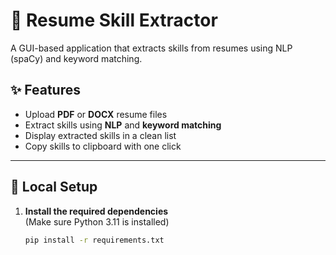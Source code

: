 # 📄 Resume Skill Extractor

A GUI-based application that extracts skills from resumes using NLP (spaCy) and keyword matching.

## ✨ Features
- Upload **PDF** or **DOCX** resume files
- Extract skills using **NLP** and **keyword matching**
- Display extracted skills in a clean list
- Copy skills to clipboard with one click

---

## 🚀 Local Setup

1. **Install the required dependencies**  
   (Make sure Python 3.11 is installed)
   ```bash
   pip install -r requirements.txt
